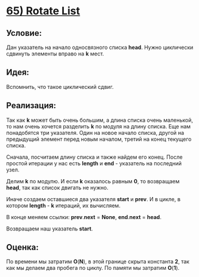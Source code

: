 # [**65) Rotate List**](https://leetcode.com/problems/rotate-list/description/)

## **Условие:**

Дан указатель на начало односвязного списка **head**. Нужно циклически сдвинуть элементы вправо на **k** мест.

## **Идея:**

Вспомнить, что такое циклический сдвиг.

## **Реализация:**

Так как **k** может быть очень большим, а длина списка очень маленькой, то нам очень хочется разделить **k** по модуля на длину списка. Еще нам понадобятся три указателя. Один на новое начало списка, другой на предыдущий элемент перед новым началом, третий на конец текущего списка.

Сначала, посчитаем длину списка и также найдем его конец. После простой итерации у нас есть **length** и **end** - указатель на последний узел.

Делим **k** по модулю. И если **k** оказалось равным **0**, то возвращаем **head**, так как список двигать не нужно.

Иначе создаем оставшиеся два указателя **start** и **prev**. И в цикле, в котором **length** - **k** итераций, их вычисляем.

В конце меняем ссылки: **prev**.**next** = **None**, **end**.**next** = **head**.

Возвращаем наш указатель **start**.



## **Оценка:**

По времени мы затратим **O**(**N**), в этой границе скрыта константа **2**, так как мы делаем два пробега по циклу. По памяти мы затратим **O**(**1**).

